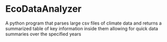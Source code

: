 # EcoDataAnalyzer
A python program that parses large csv files of climate data and returns a summarized table of key information inside them allowing for quick data summaries over the specified years
